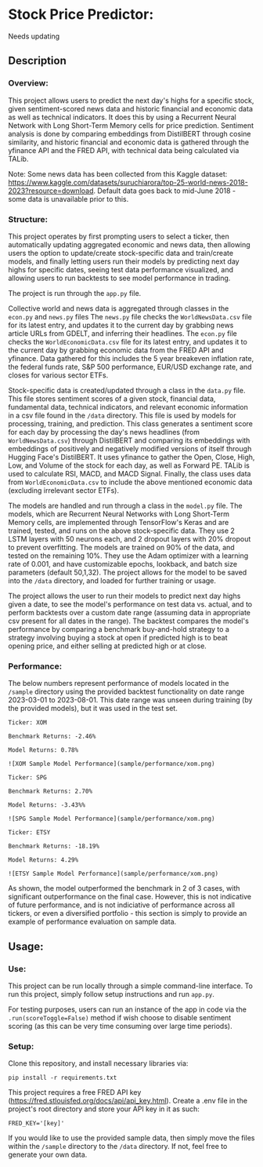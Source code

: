 # Stock Price Predictor:
Needs updating
## Description
### Overview:
This project allows users to predict the next day's highs for a specific stock, given sentiment-scored news data and historic financial and economic data as well as technical indicators. It does this by using a Recurrent Neural Network with Long Short-Term Memory cells for price prediction. Sentiment analysis is done by comparing embeddings from DistilBERT through cosine similarity, and historic financial and economic data is gathered through the yfinance API and the FRED API, with technical data being calculated via TALib. 

Note: Some news data has been collected from this Kaggle dataset: https://www.kaggle.com/datasets/suruchiarora/top-25-world-news-2018-2023?resource=download. Default data goes back to mid-June 2018 - some data is unavailable prior to this.
### Structure:
This project operates by first prompting users to select a ticker, then automatically updating aggregated economic and news data, then allowing users the option to update/create stock-specific data and train/create models, and finally letting users run their models by predicting next day highs for specific dates, seeing test data performance visualized, and allowing users to run backtests to see model performance in trading.

The project is run through the `app.py` file.

Collective world and news data is aggregated through classes in the `econ.py` and `news.py` files
The `news.py` file checks the `WorldNewsData.csv` file for its latest entry, and updates it to the current day by grabbing news article URLs from GDELT, and inferring their headlines.
The `econ.py` file checks the `WorldEconomicData.csv` file for its latest entry, and updates it to the current day by grabbing economic data from the FRED API and yfinance.
Data gathered for this includes the 5 year breakeven inflation rate, the federal funds rate, S&P 500 performance, EUR/USD exchange rate, and closes for various sector ETFs.

Stock-specific data is created/updated through a class in the `data.py` file. This file stores sentiment scores of a given stock, financial data, fundamental data, technical indicators, and relevant economic information in a csv file found in the `/data` directory. This file is used by models for processing, training, and prediction.
This class generates a sentiment score for each day by processing the day's news headlines (from `WorldNewsData.csv`) through DistilBERT and comparing its embeddings with embeddings of positively and negatively modified versions of itself through Hugging Face's DistilBERT. It uses yfinance to gather the Open, Close, High, Low, and Volume of the stock for each day, as well as Forward PE. TALib is used to calculate RSI, MACD, and MACD Signal. Finally, the class uses data from `WorldEconomicData.csv` to include the above mentioned economic data (excluding irrelevant sector ETFs).

The models are handled and run through a class in the `model.py` file. The models, which are Recurrent Neural Networks with Long Short-Term Memory cells, are implemented through TensorFlow's Keras and are trained, tested, and runs on the above stock-specific data. They use 2 LSTM layers with 50 neurons each, and 2 dropout layers with 20% dropout to prevent overfitting. The models are trained on 90% of the data, and tested on the remaining 10%. They use the Adam optimizer with a learning rate of 0.001, and have customizable epochs, lookback, and batch size parameters (default 50,1,32).
The project allows for the model to be saved into the `/data` directory, and loaded for further training or usage.

The project allows the user to run their models to predict next day highs given a date, to see the model's performance on test data vs. actual, and to perform backtests over a custom date range (assuming data in appropriate csv present for all dates in the range).
The backtest compares the model's performance by comparing a benchmark buy-and-hold strategy to a strategy involving buying a stock at open if predicted high is to beat opening price, and either selling at predicted high or at close.
### Performance:
The below numbers represent performance of models located in the `/sample` directory using the provided backtest functionality on date range 2023-03-01 to 2023-08-01. This date range was unseen during training (by the provided models), but it was used in the test set.

```
Ticker: XOM

Benchmark Returns: -2.46%

Model Returns: 0.78%

![XOM Sample Model Performance](sample/performance/xom.png)
```

```
Ticker: SPG

Benchmark Returns: 2.70%

Model Returns: -3.43%%

![SPG Sample Model Performance](sample/performance/xom.png)
```
```
Ticker: ETSY

Benchmark Returns: -18.19%

Model Returns: 4.29%

![ETSY Sample Model Performance](sample/performance/xom.png)
```

As shown, the model outperformed the benchmark in 2 of 3 cases, with significant outperformance on the final case. However, this is not indicative of future performance, and is not indiciative of performance across all tickers, or even a diversified portfolio - this section is simply to provide an example of performance evaluation on sample data.
## Usage:
### Use:
This project can be run locally through a simple command-line interface. To run this project, simply follow setup instructions and run `app.py`.

For testing purposes, users can run an instance of the app in code via the `.run(scoreToggle=False)` method if wish choose to disable sentiment scoring (as this can be very time consuming over large time periods).
### Setup:
Clone this repository, and install necessary libraries via:

`pip install -r requirements.txt`

This project requires a free FRED API key (https://fred.stlouisfed.org/docs/api/api_key.html). Create a .env file in the project's root directory and store your API key in it as such:
```
FRED_KEY='[key]'
```

If you would like to use the provided sample data, then simply move the files within the `/sample`
directory to the `/data` directory. If not, feel free to generate your own data.

